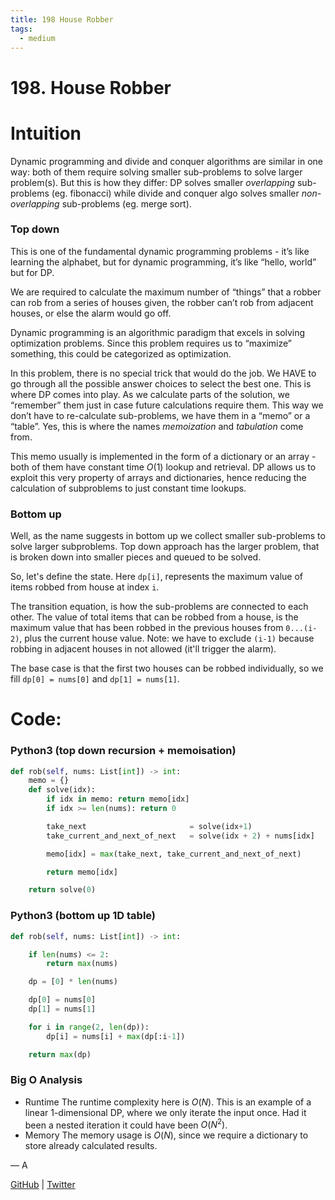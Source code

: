 ```yaml
---
title: 198 House Robber
tags:
  - medium
---
```


# 198. House Robber

# Intuition

Dynamic programming and divide and conquer algorithms are similar in one way: both of them require solving smaller sub-problems to solve larger problem(s). But this is how they differ: DP solves smaller _overlapping_ sub-problems (eg. fibonacci) while divide and conquer algo solves smaller _non-overlapping_ sub-problems (eg. merge sort).

### Top down

This is one of the fundamental dynamic programming problems - it’s like learning the alphabet, but for dynamic programming, it’s like “hello, world” but for DP.

We are required to calculate the maximum number of “things” that a robber can rob from a series of houses given, the robber can’t rob from adjacent houses, or else the alarm would go off.

Dynamic programming is an algorithmic paradigm that excels in solving optimization problems. Since this problem requires us to “maximize” something, this could be categorized as optimization.

In this problem, there is no special trick that would do the job. We HAVE to go through all the possible answer choices to select the best one. This is where DP comes into play. As we calculate parts of the solution, we “remember” them just in case future calculations require them. This way we don’t have to re-calculate sub-problems, we have them in a “memo” or a “table”. Yes, this is where the names _memoization_ and _tabulation_ come from.

This memo usually is implemented in the form of a dictionary or an array - both of them have constant time $O(1)$ lookup and retrieval. DP allows us to exploit this very property of arrays and dictionaries, hence reducing the calculation of subproblems to just constant time lookups.

### Bottom up

Well, as the name suggests in bottom up we collect smaller sub-problems to solve larger subproblems. Top down approach has the larger problem, that is broken down into smaller pieces and queued to be solved.

So, let's define the state. Here `dp[i]`, represents the maximum value of items robbed from house at index `i`.

The transition equation, is how the sub-problems are connected to each other. The value of total items that can be robbed from a house, is the maximum value that has been robbed in the previous houses from `0...(i-2)`, plus the current house value. Note: we have to exclude `(i-1)` because robbing in adjacent houses in not allowed (it'll trigger the alarm).

The base case is that the first two houses can be robbed individually, so we fill `dp[0] = nums[0]` and `dp[1] = nums[1]`.

# Code:

### Python3 (top down recursion + memoisation)

```python
def rob(self, nums: List[int]) -> int:
    memo = {}
    def solve(idx):
        if idx in memo: return memo[idx]
        if idx >= len(nums): return 0

        take_next                       = solve(idx+1)
        take_current_and_next_of_next   = solve(idx + 2) + nums[idx]

        memo[idx] = max(take_next, take_current_and_next_of_next)

        return memo[idx]

    return solve(0)
```

### Python3 (bottom up 1D table)

```python
def rob(self, nums: List[int]) -> int:

    if len(nums) <= 2:
        return max(nums)

    dp = [0] * len(nums)

    dp[0] = nums[0]
    dp[1] = nums[1]

    for i in range(2, len(dp)):
        dp[i] = nums[i] + max(dp[:i-1])

    return max(dp)
```

### Big O Analysis

- Runtime
  The runtime complexity here is $O(N)$. This is an example of a linear 1-dimensional DP, where we only iterate the input once. Had it been a nested iteration it could have been $O(N^2)$.
- Memory
  The memory usage is $O(N)$, since we require a dictionary to store already calculated results.

— A

[GitHub](https://github.com/athkdev) | [Twitter](https://twitter.com/athkdev)
